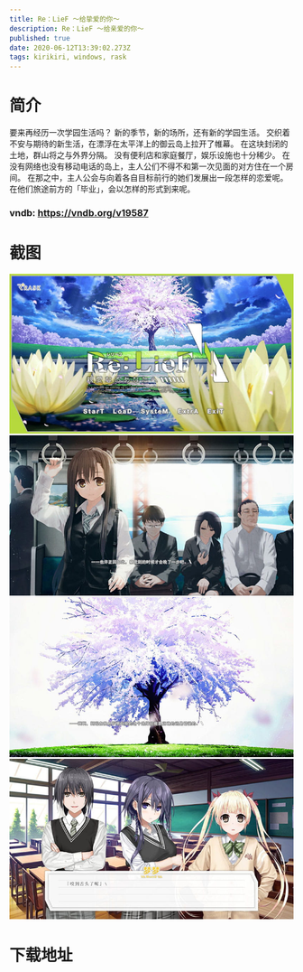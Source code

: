 ```yaml
---
title: Re：LieF ～给挚爱的你～
description: Re：LieF ～给亲爱的你～
published: true
date: 2020-06-12T13:39:02.273Z
tags: kirikiri, windows, rask
---
```


# 简介
要来再经历一次学园生活吗？
新的季节，新的场所，还有新的学园生活。
交织着不安与期待的新生活，在漂浮在太平洋上的御云岛上拉开了帷幕。
在这块封闭的土地，群山将之与外界分隔。
没有便利店和家庭餐厅，娱乐设施也十分稀少。
在没有网络也没有移动电话的岛上，主人公们不得不和第一次见面的对方住在一个房间。
在那之中，主人公会与向着各自目标前行的她们发展出一段怎样的恋爱呢。
在他们旅途前方的「毕业」，会以怎样的形式到来呢。

### vndb: https://vndb.org/v19587

# 截图
![1.jpg](/pic/re：lief～给挚爱的你～/1.jpg)
![2.jpg](/pic/re：lief～给挚爱的你～/2.jpg)
![3.jpg](/pic/re：lief～给挚爱的你～/3.jpg)
![4.jpg](/pic/re：lief～给挚爱的你～/4.jpg)

# 下载地址